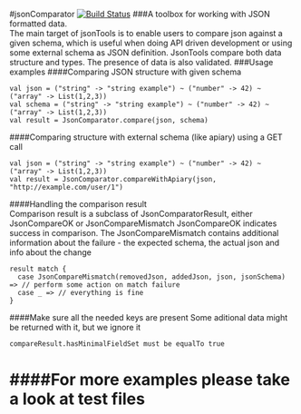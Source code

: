 #jsonComparator [![Build Status](https://travis-ci.org/ScalaConsultants/jsonTools.png?branch=master)](https://travis-ci.org/ScalaConsultants/jsonTools)
###A toolbox for working with JSON formatted data.  
The main target of jsonTools is to enable users to compare json against a given schema, which is useful when doing API driven development or using some external schema as JSON definition. JsonTools compare both data structure and types. The presence of data is also validated.
###Usage examples
####Comparing JSON structure with given schema
```
val json = ("string" -> "string example") ~ ("number" -> 42) ~ ("array" -> List(1,2,3))
val schema = ("string" -> "string example") ~ ("number" -> 42) ~ ("array" -> List(1,2,3))
val result = JsonComparator.compare(json, schema)
```
####Comparing structure with external schema (like apiary) using a GET call 
```
val json = ("string" -> "string example") ~ ("number" -> 42) ~ ("array" -> List(1,2,3))
val result = JsonComparator.compareWithApiary(json, "http://example.com/user/1")
```
####Handling the comparison result  
Comparison result is a subclass of JsonComparatorResult, either JsonCompareOK or JsonCompareMismatch
JsonCompareOK indicates success in comparison. The JsonCompareMismatch contains additional information about the failure - the expected schema, the actual json and info about the change 
```
result match {
  case JsonCompareMismatch(removedJson, addedJson, json, jsonSchema) => // perform some action on match failure
  case _ => // everything is fine
}
```
####Make sure all the needed keys are present 
Some aditional data might be returned with it, but we ignore it
```
compareResult.hasMinimalFieldSet must be equalTo true
```
####For more examples please take a look at test files
=========
